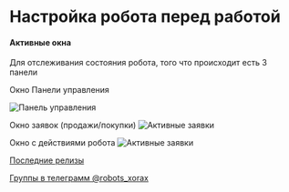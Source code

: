 # Настройка робота перед работой

#### Активные окна
Для отслеживания состояния робота, того что происходит есть 3 панели

Окно Панели управления

![Панель управления](https://raw.githubusercontent.com/koras/robot_xorax/master/images/readme/robot_control_panel.PNG)


Окно заявок (продажи/покупки)
![Активные заявки](https://raw.githubusercontent.com/koras/robot_xorax/master/images/readme/robot_bids.PNG)

Окно с действиями робота
![Активные заявки](https://raw.githubusercontent.com/koras/robot_xorax/master/images/readme/robot_log.PNG)

 

 

[Последние релизы](https://github.com/koras/robot_xorax/releases)

[Группы в телеграмм @robots_xorax](https://t.me/robots_xorax)

